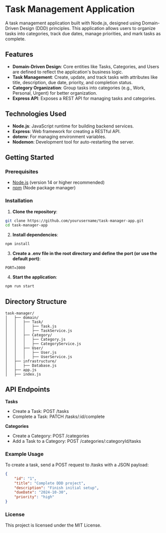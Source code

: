 # Task Management Application

A task management application built with Node.js, designed using Domain-Driven Design (DDD) principles. This application allows users to organize tasks into categories, track due dates, manage priorities, and mark tasks as complete.

## Features

- **Domain-Driven Design**: Core entities like Tasks, Categories, and Users are defined to reflect the application's business logic.
- **Task Management**: Create, update, and track tasks with attributes like title, description, due date, priority, and completion status.
- **Category Organization**: Group tasks into categories (e.g., Work, Personal, Urgent) for better organization.
- **Express API**: Exposes a REST API for managing tasks and categories.

## Technologies Used

- **Node.js**: JavaScript runtime for building backend services.
- **Express**: Web framework for creating a RESTful API.
- **dotenv**: For managing environment variables.
- **Nodemon**: Development tool for auto-restarting the server.

## Getting Started

### Prerequisites

- [Node.js](https://nodejs.org/) (version 14 or higher recommended)
- [npm](https://www.npmjs.com/) (Node package manager)

### Installation

1. **Clone the repository**:

```bash
git clone https://github.com/yourusername/task-manager-app.git
cd task-manager-app
```

2. **Install dependencies**:

```bash
npm install
```

3. **Create a .env file in the root directory and define the port (or use the default port)**:

```
PORT=3000
```

4. **Start the application**:

```bash
npm run start
```

## Directory Structure

```
task-manager/
│   ├── domain/
│   │   ├── Task/
│   │   │   ├── Task.js
│   │   │   ├── TaskService.js
│   │   ├── Category/
│   │   │   ├── Category.js
│   │   │   ├── CategoryService.js
│   │   ├── User/
│   │   │   ├── User.js
│   │   │   ├── UserService.js
│   ├── infrastructure/
│   │   ├── Database.js
│   ├── app.js
│   ├── index.js
```

## API Endpoints

**Tasks**

- Create a Task: POST /tasks
- Complete a Task: PATCH /tasks/:id/complete

**Categories**

- Create a Category: POST /categories
- Add a Task to a Category: POST /categories/:categoryId/tasks

### Example Usage

To create a task, send a POST request to /tasks with a JSON payload:

```json
{
	"id": "1",
	"title": "Complete DDD project",
	"description": "Finish initial setup",
	"dueDate": "2024-10-30",
	"priority": "high"
}
```

### License

This project is licensed under the MIT License.
